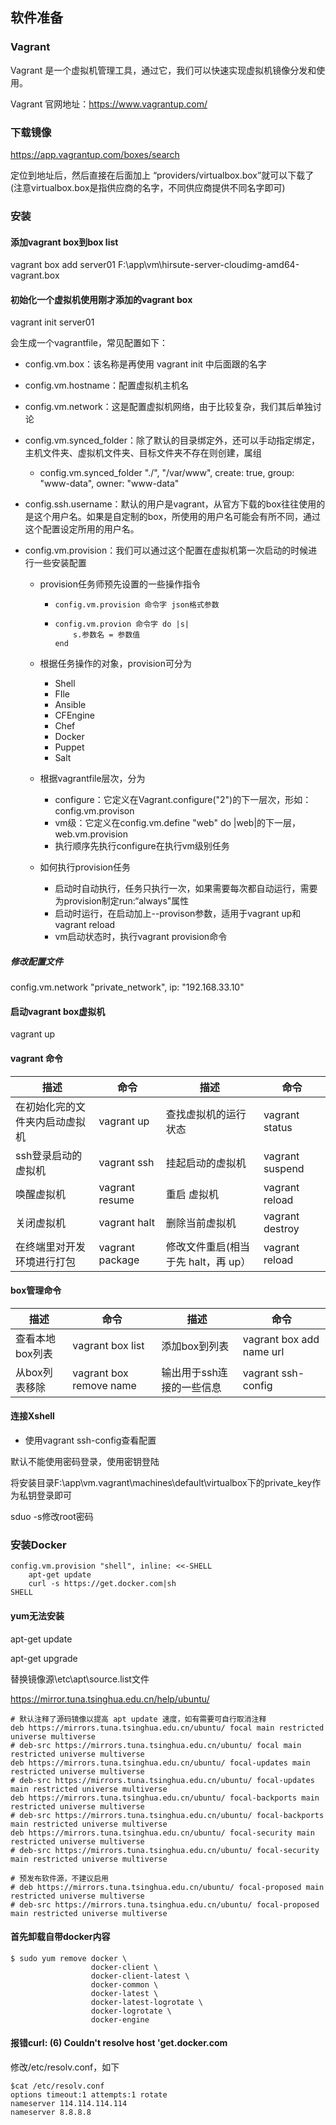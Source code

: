 ## 软件准备

### Vagrant

Vagrant 是一个虚拟机管理工具，通过它，我们可以快速实现虚拟机镜像分发和使用。

Vagrant 官网地址：https://www.vagrantup.com/

### 下载镜像

https://app.vagrantup.com/boxes/search

定位到地址后，然后直接在后面加上 “providers/virtualbox.box”就可以下载了 (注意virtualbox.box是指供应商的名字，不同供应商提供不同名字即可)

### 安装

#### 添加vagrant box到box list

vagrant box add server01 F:\app\vm\hirsute-server-cloudimg-amd64-vagrant.box

#### 初始化一个虚拟机使用刚才添加的vagrant box

vagrant init server01

会生成一个vagrantfile，常见配置如下：

- config.vm.box：该名称是再使用 vagrant init 中后面跟的名字

- config.vm.hostname：配置虚拟机主机名

- config.vm.network：这是配置虚拟机网络，由于比较复杂，我们其后单独讨论

- config.vm.synced_folder：除了默认的目录绑定外，还可以手动指定绑定，主机文件夹、虚拟机文件夹、目标文件夹不存在则创建，属组
  
  - config.vm.synced_folder "./", "/var/www", create: true, group: "www-data", owner: "www-data"

- config.ssh.username：默认的用户是vagrant，从官方下载的box往往使用的是这个用户名。如果是自定制的box，所使用的用户名可能会有所不同，通过这个配置设定所用的用户名。

- config.vm.provision：我们可以通过这个配置在虚拟机第一次启动的时候进行一些安装配置
  
  - provision任务师预先设置的一些操作指令
    
    - ```shell
      config.vm.provision 命令字 json格式参数
      ```
    
    - ```shell
      config.vm.provion 命令字 do |s|
          s.参数名 = 参数值
      end
      ```
  
  - 根据任务操作的对象，provision可分为
    
    - Shell
    - FIle
    - Ansible
    - CFEngine
    - Chef
    - Docker
    - Puppet
    - Salt
  
  - 根据vagrantfile层次，分为
    
    - configure：它定义在Vagrant.configure("2")的下一层次，形如：config.vm.provison
    - vm级：它定义在config.vm.define "web" do |web|的下一层，web.vm.provision
    - 执行顺序先执行configure在执行vm级别任务
  
  - 如何执行provision任务
    
    - 启动时自动执行，任务只执行一次，如果需要每次都自动运行，需要为provision制定run:“always"属性
    - 启动时运行，在启动加上--provison参数，适用于vagrant up和vagrant reload
    - vm启动状态时，执行vagrant provision命令

##### 修改配置文件

   config.vm.network "private_network", ip: "192.168.33.10"

#### 启动vagrant box虚拟机

vagrant up

#### vagrant 命令

| 描述              | 命令              | 描述                     | 命令              |
| --------------- | --------------- | ---------------------- | --------------- |
| 在初始化完的文件夹内启动虚拟机 | vagrant up      | 查找虚拟机的运行状态             | vagrant status  |
| ssh登录启动的虚拟机     | vagrant ssh     | 挂起启动的虚拟机               | vagrant suspend |
| 唤醒虚拟机           | vagrant resume  | 重启 虚拟机                 | vagrant reload  |
| 关闭虚拟机           | vagrant halt    | 删除当前虚拟机                | vagrant destroy |
| 在终端里对开发环境进行打包   | vagrant package | 修改文件重启(相当于先 halt，再 up） | vagrant reload  |

#### box管理命令

| 描述        | 命令                      | 描述             | 命令                       |
| --------- | ----------------------- | -------------- | ------------------------ |
| 查看本地box列表 | vagrant box list        | 添加box到列表       | vagrant box add name url |
| 从box列表移除  | vagrant box remove name | 输出用于ssh连接的一些信息 | vagrant ssh-config       |

#### 连接Xshell

- 使用vagrant ssh-config查看配置

默认不能使用密码登录，使用密钥登陆

将安装目录F:\app\vm\.vagrant\machines\default\virtualbox下的private_key作为私钥登录即可

sduo -s修改root密码

### 安装Docker

```shell
config.vm.provision "shell", inline: <<-SHELL
    apt-get update
    curl -s https://get.docker.com|sh
SHELL
```

#### yum无法安装

apt-get update

apt-get upgrade

替换镜像源\etc\apt\source.list文件

https://mirror.tuna.tsinghua.edu.cn/help/ubuntu/

```shell
# 默认注释了源码镜像以提高 apt update 速度，如有需要可自行取消注释
deb https://mirrors.tuna.tsinghua.edu.cn/ubuntu/ focal main restricted universe multiverse
# deb-src https://mirrors.tuna.tsinghua.edu.cn/ubuntu/ focal main restricted universe multiverse
deb https://mirrors.tuna.tsinghua.edu.cn/ubuntu/ focal-updates main restricted universe multiverse
# deb-src https://mirrors.tuna.tsinghua.edu.cn/ubuntu/ focal-updates main restricted universe multiverse
deb https://mirrors.tuna.tsinghua.edu.cn/ubuntu/ focal-backports main restricted universe multiverse
# deb-src https://mirrors.tuna.tsinghua.edu.cn/ubuntu/ focal-backports main restricted universe multiverse
deb https://mirrors.tuna.tsinghua.edu.cn/ubuntu/ focal-security main restricted universe multiverse
# deb-src https://mirrors.tuna.tsinghua.edu.cn/ubuntu/ focal-security main restricted universe multiverse

# 预发布软件源，不建议启用
# deb https://mirrors.tuna.tsinghua.edu.cn/ubuntu/ focal-proposed main restricted universe multiverse
# deb-src https://mirrors.tuna.tsinghua.edu.cn/ubuntu/ focal-proposed main restricted universe multiverse
```

#### 首先卸载自带docker内容

```shell
$ sudo yum remove docker \
                  docker-client \
                  docker-client-latest \
                  docker-common \
                  docker-latest \
                  docker-latest-logrotate \
                  docker-logrotate \
                  docker-engine
```

#### 报错curl: (6) Couldn't resolve host 'get.docker.com

修改/etc/resolv.conf，如下

```
$cat /etc/resolv.conf
options timeout:1 attempts:1 rotate
nameserver 114.114.114.114
nameserver 8.8.8.8
```